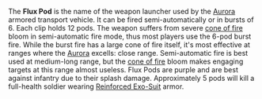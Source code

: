 The **Flux Pod** is the name of the weapon launcher used by the
[Aurora](../vehicles/Aurora.md) armored transport vehicle. It can be fired
semi-automatically or in bursts of 6. Each clip holds 12 pods. The weapon
suffers from severe [cone of fire](../terminology/Cone_of_fire.md) bloom in
semi-automatic fire mode, thus most players use the 6-pod burst fire. While the
burst fire has a large cone of fire itself, it's most effective at ranges where
the [Aurora](../vehicles/Aurora.md) excells: close range. Semi-automatic fire is
best used at medium-long range, but the [cone of fire](../terminology/Cone_of_fire.md)
bloom makes engaging targets at this range almost useless. Flux Pods are purple
and are best against infantry due to their splash damage. Approximately 5 pods
will kill a full-health soldier wearing
[Reinforced Exo-Suit](../armor/Reinforced_Exo-Suit.md) armor.


